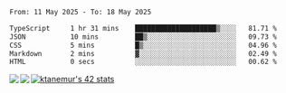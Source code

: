 <!--START_SECTION:waka-->

```txt
From: 11 May 2025 - To: 18 May 2025

TypeScript     1 hr 31 mins    ████████████████████▒░░░░   81.71 %
JSON           10 mins         ██▒░░░░░░░░░░░░░░░░░░░░░░   09.73 %
CSS            5 mins          █▒░░░░░░░░░░░░░░░░░░░░░░░   04.96 %
Markdown       2 mins          ▓░░░░░░░░░░░░░░░░░░░░░░░░   02.49 %
HTML           0 secs          ░░░░░░░░░░░░░░░░░░░░░░░░░   00.62 %
```

<!--END_SECTION:waka-->
<a href="https://github.com/anuraghazra/github-readme-stats">
  <img align="left" src="https://github-readme-stats.vercel.app/api?username=Tanesan&count_private=true&show_icons=true" />
<img align="left" src="https://github-readme-stats.vercel.app/api/top-langs/?username=Tanesan" />
</a>

[![ktanemur's 42 stats](https://badge42.vercel.app/api/v2/cl1wslf6s002109l771rng2w8/stats?cursusId=21&coalitionId=62)](https://github.com/JaeSeoKim/badge42)
